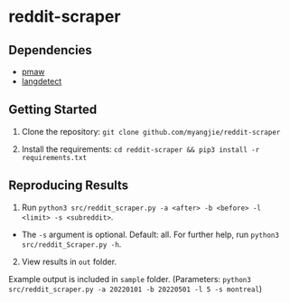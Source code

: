 # reddit-scraper

## Dependencies

* [pmaw](https://pypi.org/project/pmaw/)
* [langdetect](https://pypi.org/project/langdetect/)

## Getting Started

1. Clone the repository: `git clone github.com/myangjie/reddit-scraper`

2. Install the requirements: `cd reddit-scraper && pip3 install -r requirements.txt`

## Reproducing Results

1. Run `python3 src/reddit_scraper.py -a <after> -b <before> -l <limit> -s <subreddit>`.
  * The `-s` argument is optional. Default: all. For further help, run `python3 src/reddit_Scraper.py -h`.

2. View results in `out` folder.

Example output is included in `sample` folder. (Parameters: `python3 src/reddit_scraper.py -a 20220101 -b 20220501 -l 5 -s montreal`)
